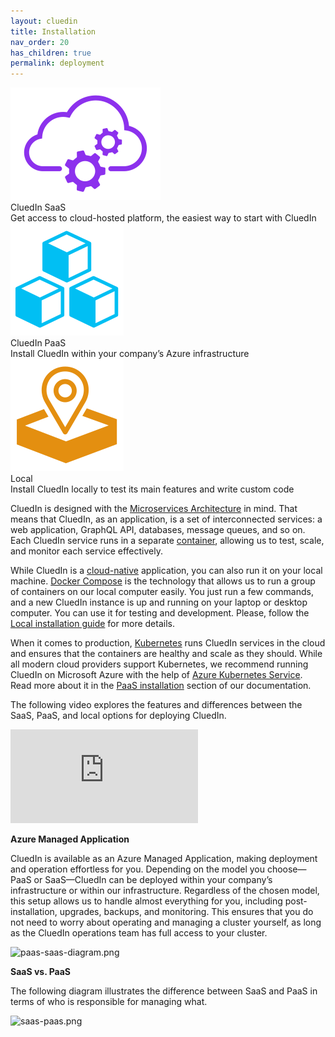 ```yaml
---
layout: cluedin
title: Installation
nav_order: 20
has_children: true
permalink: deployment
---
```


<div class="card-line">
  <div class="card" href="/deployment/saas">
    <div class="icon"><img src="/assets/icons/Saas-purple-icon.svg" alt="CluedIn SaaS"/></div>
    <div class="title">CluedIn SaaS</div>
    <div class="content">Get access to cloud-hosted platform, the easiest way to start with CluedIn</div>
  </div>
   <div class="card" href="/deployment/azure-marketplace">
    <div class="icon"><img src="/assets/icons/PaaS-blue-icon.svg" alt="Azure Market place"/></div>
    <div class="title">CluedIn PaaS</div>
    <div class="content">Install CluedIn within your company’s Azure infrastructure</div>
  </div> 
  <div class="card" href="deployment/local">
    <div class="icon"><img src="/assets/icons/Local-icon-orange.svg" alt="Installation"/></div>
    <div class="title">Local</div>
    <div class="content">Install CluedIn locally to test its main features and write custom code</div>
  </div>
</div>

CluedIn is designed with the [Microservices Architecture](https://microservices.io/index.html) in mind. That means that CluedIn, as an application, is a set of interconnected services: a web application, GraphQL API, databases, message queues, and so on. Each CluedIn service runs in a separate [container](https://www.docker.com/get-started), allowing us to test, scale, and monitor each service effectively.

While CluedIn is a [cloud-native](https://docs.microsoft.com/en-us/dotnet/architecture/cloud-native/definition) application, you can also run it on your local machine. [Docker Compose](https://docs.docker.com/compose/) is the technology that allows us to run a group of containers on our local computer easily. You just run a few commands, and a new CluedIn instance is up and running on your laptop or desktop computer. You can use it for testing and development. Please, follow the [Local installation guide](/deployment/local/step-2) for more details.

When it comes to production, [Kubernetes](https://kubernetes.io/) runs CluedIn services in the cloud and ensures that the containers are healthy and scale as they should. While all modern cloud providers support Kubernetes, we recommend running CluedIn on Microsoft Azure with the help of [Azure Kubernetes Service](https://azure.microsoft.com/en-us/services/kubernetes-service/). Read more about it in the [PaaS installation](/deployment/azure-marketplace) section of our documentation.

The following video explores the features and differences between the SaaS, PaaS, and local options for deploying CluedIn.

<div class="videoFrame">
<iframe src="https://player.vimeo.com/video/928300363?badge=0&amp;autopause=0&amp;player_id=0&amp;app_id=58479" frameborder="0" allow="autoplay; fullscreen; picture-in-picture;" title="CluedIn installation options"></iframe>
</div>

**Azure Managed Application**

CluedIn is available as an Azure Managed Application, making deployment and operation effortless for you. Depending on the model you choose—PaaS or SaaS—CluedIn can be deployed within your company’s infrastructure or within our infrastructure. Regardless of the chosen model, this setup allows us to handle almost everything for you, including post-installation, upgrades, backups, and monitoring. This ensures that you do not need to worry about operating and managing a cluster yourself, as long as the CluedIn operations team has full access to your cluster.

![paas-saas-diagram.png](../../assets/images/deployment/paas-saas-diagram.png)

**SaaS vs. PaaS**

The following diagram illustrates the difference between SaaS and PaaS in terms of who is responsible for managing what.

![saas-paas.png](../../assets/images/deployment/saas-paas.png)
